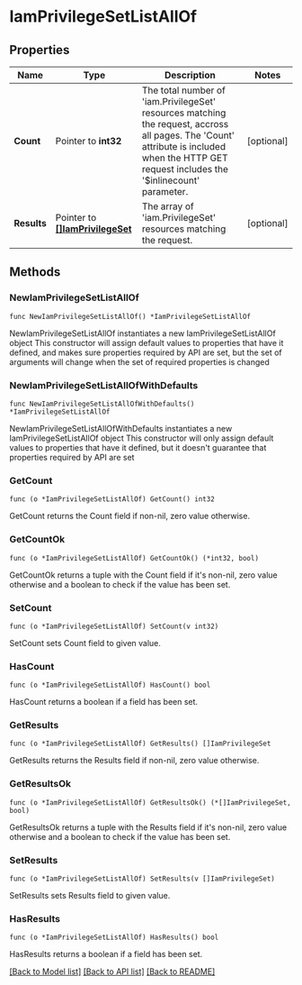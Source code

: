 # IamPrivilegeSetListAllOf

## Properties

Name | Type | Description | Notes
------------ | ------------- | ------------- | -------------
**Count** | Pointer to **int32** | The total number of &#39;iam.PrivilegeSet&#39; resources matching the request, accross all pages. The &#39;Count&#39; attribute is included when the HTTP GET request includes the &#39;$inlinecount&#39; parameter. | [optional] 
**Results** | Pointer to [**[]IamPrivilegeSet**](iam.PrivilegeSet.md) | The array of &#39;iam.PrivilegeSet&#39; resources matching the request. | [optional] 

## Methods

### NewIamPrivilegeSetListAllOf

`func NewIamPrivilegeSetListAllOf() *IamPrivilegeSetListAllOf`

NewIamPrivilegeSetListAllOf instantiates a new IamPrivilegeSetListAllOf object
This constructor will assign default values to properties that have it defined,
and makes sure properties required by API are set, but the set of arguments
will change when the set of required properties is changed

### NewIamPrivilegeSetListAllOfWithDefaults

`func NewIamPrivilegeSetListAllOfWithDefaults() *IamPrivilegeSetListAllOf`

NewIamPrivilegeSetListAllOfWithDefaults instantiates a new IamPrivilegeSetListAllOf object
This constructor will only assign default values to properties that have it defined,
but it doesn't guarantee that properties required by API are set

### GetCount

`func (o *IamPrivilegeSetListAllOf) GetCount() int32`

GetCount returns the Count field if non-nil, zero value otherwise.

### GetCountOk

`func (o *IamPrivilegeSetListAllOf) GetCountOk() (*int32, bool)`

GetCountOk returns a tuple with the Count field if it's non-nil, zero value otherwise
and a boolean to check if the value has been set.

### SetCount

`func (o *IamPrivilegeSetListAllOf) SetCount(v int32)`

SetCount sets Count field to given value.

### HasCount

`func (o *IamPrivilegeSetListAllOf) HasCount() bool`

HasCount returns a boolean if a field has been set.

### GetResults

`func (o *IamPrivilegeSetListAllOf) GetResults() []IamPrivilegeSet`

GetResults returns the Results field if non-nil, zero value otherwise.

### GetResultsOk

`func (o *IamPrivilegeSetListAllOf) GetResultsOk() (*[]IamPrivilegeSet, bool)`

GetResultsOk returns a tuple with the Results field if it's non-nil, zero value otherwise
and a boolean to check if the value has been set.

### SetResults

`func (o *IamPrivilegeSetListAllOf) SetResults(v []IamPrivilegeSet)`

SetResults sets Results field to given value.

### HasResults

`func (o *IamPrivilegeSetListAllOf) HasResults() bool`

HasResults returns a boolean if a field has been set.


[[Back to Model list]](../README.md#documentation-for-models) [[Back to API list]](../README.md#documentation-for-api-endpoints) [[Back to README]](../README.md)


